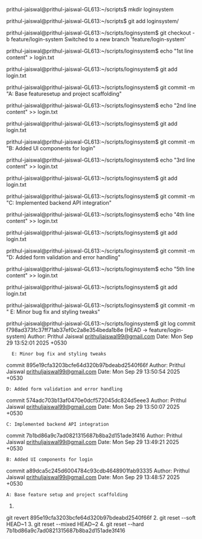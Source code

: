 prithul-jaiswal@prithul-jaiswal-GL613:~/scripts$ mkdir loginsystem

prithul-jaiswal@prithul-jaiswal-GL613:~/scripts$ git add loginsystem/

prithul-jaiswal@prithul-jaiswal-GL613:~/scripts/loginsystem$ git checkout -b feature/login-system
Switched to a new branch 'feature/login-system'

prithul-jaiswal@prithul-jaiswal-GL613:~/scripts/loginsystem$ echo "1st line content" > login.txt

prithul-jaiswal@prithul-jaiswal-GL613:~/scripts/loginsystem$ git add login.txt

prithul-jaiswal@prithul-jaiswal-GL613:~/scripts/loginsystem$ git commit -m "A: Base featuresetup and project scaffolding"

prithul-jaiswal@prithul-jaiswal-GL613:~/scripts/loginsystem$ echo "2nd line content" >> login.txt

prithul-jaiswal@prithul-jaiswal-GL613:~/scripts/loginsystem$ git add login.txt

prithul-jaiswal@prithul-jaiswal-GL613:~/scripts/loginsystem$ git commit -m "B: Added UI components for login"

prithul-jaiswal@prithul-jaiswal-GL613:~/scripts/loginsystem$ echo "3rd line content" >> login.txt

prithul-jaiswal@prithul-jaiswal-GL613:~/scripts/loginsystem$ git add login.txt

prithul-jaiswal@prithul-jaiswal-GL613:~/scripts/loginsystem$ git commit -m  "C: Implemented backend API integration"

prithul-jaiswal@prithul-jaiswal-GL613:~/scripts/loginsystem$ echo "4th line content" >> login.txt

prithul-jaiswal@prithul-jaiswal-GL613:~/scripts/loginsystem$ git add login.txt

prithul-jaiswal@prithul-jaiswal-GL613:~/scripts/loginsystem$ git commit -m "D: Added form validation and error handling"

prithul-jaiswal@prithul-jaiswal-GL613:~/scripts/loginsystem$ echo "5th line content" >> login.txt

prithul-jaiswal@prithul-jaiswal-GL613:~/scripts/loginsystem$ git add login.txt

prithul-jaiswal@prithul-jaiswal-GL613:~/scripts/loginsystem$ git commit -m "  E: Minor bug fix and styling tweaks"

prithul-jaiswal@prithul-jaiswal-GL613:~/scripts/loginsystem$ git log
commit f798ad373fc37ff71ab37ef0c2a8e354beda1b8e (HEAD -> feature/login-system)
Author: Prithul Jaiswal <prithuljaiswal99@gmail.com>
Date:   Mon Sep 29 13:52:01 2025 +0530

      E: Minor bug fix and styling tweaks

commit 895e19cfa3203bcfe64d320b97bdeabd2540f66f
Author: Prithul Jaiswal <prithuljaiswal99@gmail.com>
Date:   Mon Sep 29 13:50:54 2025 +0530

    D: Added form validation and error handling

commit 574adc703b13af0470e0dcf572045dc824d5eee3
Author: Prithul Jaiswal <prithuljaiswal99@gmail.com>
Date:   Mon Sep 29 13:50:07 2025 +0530

    C: Implemented backend API integration

commit 7b1bd86a9c7ad0821315687b8ba2d151ade3f416
Author: Prithul Jaiswal <prithuljaiswal99@gmail.com>
Date:   Mon Sep 29 13:49:21 2025 +0530

    B: Added UI components for login

commit a89dca5c245d6004784c93cdb4648901fab93335
Author: Prithul Jaiswal <prithuljaiswal99@gmail.com>
Date:   Mon Sep 29 13:48:57 2025 +0530

    A: Base feature setup and project scaffolding

1.
git revert 895e19cfa3203bcfe64d320b97bdeabd2540f66f
2.
git reset --soft HEAD~1
3.
git reset --mixed HEAD~2
4.
git reset --hard 7b1bd86a9c7ad0821315687b8ba2d151ade3f416

